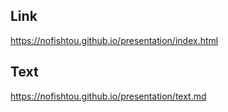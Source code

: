 ## Link
https://nofishtou.github.io/presentation/index.html

## Text
https://nofishtou.github.io/presentation/text.md

